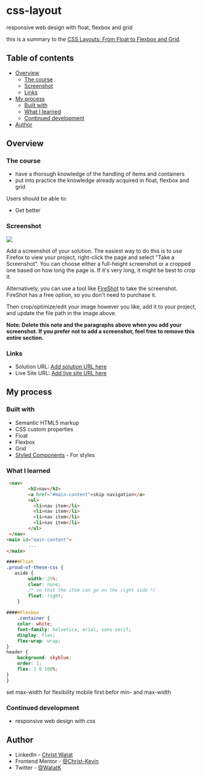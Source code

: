 # css-layout
responsive web design with float, flexbox and grid

this is a summary to the [CSS Layouts: From Float to Flexbox and Grid](https://www.linkedin.com/learning/?u=82720546#:~:text=CSS%20Layouts%3A%20From%20Float%20to%20Flexbox%20and%20Grid). 

## Table of contents

- [Overview](#overview)
  - [The course](#the-course)
  - [Screenshot](#screenshot)
  - [Links](#links)
- [My process](#my-process)
  - [Built with](#built-with)
  - [What I learned](#what-i-learned)
  - [Continued development](#continued-development)
- [Author](#author)


## Overview

### The course

- have a thorough knowledge of the handling of items and containers
- put into practice the knowledge already acquired in float, flexbox and grid

Users should be able to:

- Get better 

### Screenshot

![](./screenshot.jpg)

Add a screenshot of your solution. The easiest way to do this is to use Firefox to view your project, right-click the page and select "Take a Screenshot". You can choose either a full-height screenshot or a cropped one based on how long the page is. If it's very long, it might be best to crop it.

Alternatively, you can use a tool like [FireShot](https://getfireshot.com/) to take the screenshot. FireShot has a free option, so you don't need to purchase it. 

Then crop/optimize/edit your image however you like, add it to your project, and update the file path in the image above.

**Note: Delete this note and the paragraphs above when you add your screenshot. If you prefer not to add a screenshot, feel free to remove this entire section.**

### Links

- Solution URL: [Add solution URL here](https://your-solution-url.com)
- Live Site URL: [Add live site URL here](https://your-live-site-url.com)

## My process

### Built with

- Semantic HTML5 markup
- CSS custom properties
- Float
- Flexbox
- Grid
- [Styled Components](https://styled-components.com/) - For styles

### What I learned

```html
 <nav>
        <h2>nav</h2>
        <a href="#main-content">skip navigation</a>
        <ul>
          <li>nav item</li>
          <li>nav item</li>
          <li>nav item</li>
          <li>nav item</li>
        </ul>
 </nav>
<main id="main-content">
        ...
</main>
```
```css
#####Float
.proud-of-these-css {
   aside {
        width: 25%;
        clear: none;
        /* so that the item can go on the right side */
        float: right;
    }
    
#####Flexbox
    .container {
    color: white;
    font-family: helvetica, arial, sans-serif;
    display: flex;
    flex-wrap: wrap;
}
header {
    background: skyblue;
    order: 1;
    flex: 1 0 100%;
}
}
```
set max-width for flexibility
mobile first befor min- and max-width


### Continued development

- responsive web design with css


## Author

- LinkedIn - [Christ Watat](https://www.linkedin.com/in/christ-k%C3%A9vin-touga-watat-32026712a?lipi=urn%3Ali%3Apage%3Ad_flagship3_profile_view_base_contact_details%3B8kg%2Bc3nQSpeLtRN4etFyNA%3D%3D)
- Frontend Mentor - [@Christ-Kevin](https://www.frontendmentor.io/profile/Christ-Kevin)
- Twitter - [@WatatK](https://www.twitter.com/WatatK)

